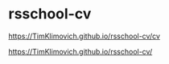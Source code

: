 # rsschool-cv
https://TimKlimovich.github.io/rsschool-cv/cv 

https://TimKlimovich.github.io/rsschool-cv/
